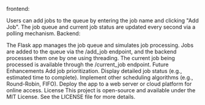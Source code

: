 frontend:

Users can add jobs to the queue by entering the job name and clicking "Add Job".
The job queue and current job status are updated every second via a polling mechanism.
Backend:

The Flask app manages the job queue and simulates job processing.
Jobs are added to the queue via the /add_job endpoint, and the backend processes them one by one using threading.
The current job being processed is available through the /current_job endpoint.
Future Enhancements
Add job prioritization.
Display detailed job status (e.g., estimated time to complete).
Implement other scheduling algorithms (e.g., Round-Robin, FIFO).
Deploy the app to a web server or cloud platform for online access.
License
This project is open-source and available under the MIT License. See the LICENSE file for more details.

